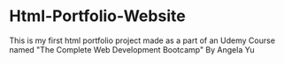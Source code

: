 # Html-Portfolio-Website
This is my first html portfolio project made as a part of an Udemy Course named "The Complete Web Development Bootcamp" By Angela Yu
